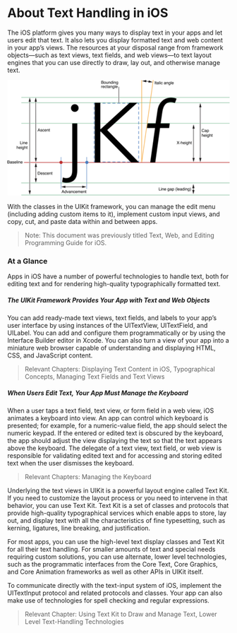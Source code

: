 # About Text Handling in iOS

The iOS platform gives you many ways to display text in your apps and let users edit that text. It also lets you display formatted text and web content in your app’s views. The resources at your disposal range from framework objects—such as text views, text fields, and web views—to text layout engines that you can use directly to draw, lay out, and otherwise manage text.

![](image/0/textpg_intro_2x.png)

With the classes in the UIKit framework, you can manage the edit menu (including adding custom items to it), implement custom input views, and copy, cut, and paste data within and between apps.

> Note: This document was previously titled Text, Web, and Editing Programming Guide for iOS.

### At a Glance

Apps in iOS have a number of powerful technologies to handle text, both for editing text and for rendering high-quality typographically formatted text.

##### The UIKit Framework Provides Your App with Text and Web Objects

You can add ready-made text views, text fields, and labels to your app’s user interface by using instances of the UITextView, UITextField, and UILabel. You can add and configure them programmatically or by using the Interface Builder editor in Xcode. You can also turn a view of your app into a miniature web browser capable of understanding and displaying HTML, CSS, and JavaScript content.

> Relevant Chapters: Displaying Text Content in iOS, Typographical Concepts, Managing Text Fields and Text Views

##### When Users Edit Text, Your App Must Manage the Keyboard

When a user taps a text field, text view, or form field in a web view, iOS animates a keyboard into view. An app can control which keyboard is presented; for example, for a numeric-value field, the app should select the numeric keypad. If the entered or edited text is obscured by the keyboard, the app should adjust the view displaying the text so that the text appears above the keyboard. The delegate of a text view, text field, or web view is responsible for validating edited text and for accessing and storing edited text when the user dismisses the keyboard.

> Relevant Chapters: Managing the Keyboard

Underlying the text views in UIKit is a powerful layout engine called Text Kit. If you need to customize the layout process or you need to intervene in that behavior, you can use Text Kit. Text Kit is a set of classes and protocols that provide high-quality typographical services which enable apps to store, lay out, and display text with all the characteristics of fine typesetting, such as kerning, ligatures, line breaking, and justification.

For most apps, you can use the high-level text display classes and Text Kit for all their text handling. For smaller amounts of text and special needs requiring custom solutions, you can use alternate, lower level technologies, such as the programmatic interfaces from the Core Text, Core Graphics, and Core Animation frameworks as well as other APIs in UIKit itself.

To communicate directly with the text-input system of iOS, implement the UITextInput protocol and related protocols and classes. Your app can also make use of technologies for spell checking and regular expressions.

> Relevant Chapter: Using Text Kit to Draw and Manage Text, Lower Level Text-Handling Technologies


